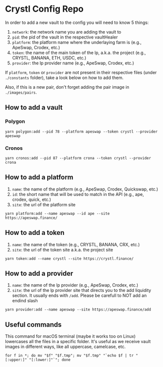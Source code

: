 # Crystl Config Repo

In order to add a new vault to the config you will need to know 5 things:

1. `network`: the network name you are adding the vault to
1. `pid`: the pid of the vault in the respective vaultHealer
1. `platform`: the platform name where the underlaying farm is (e.g., ApeSwap, Crodex, etc.)
1. `token`: the name of the main token of the lp, a.k.a. the project (e.g., CRYSTL, BANANA, ETH, USDC, etc.)
1. `provider`: the lp provider name (e.g., ApeSwap, Crodex, etc.)

If `platform`, `token` or `provider` are not present in their respective files (under `./constants` folder), take a look below on how to add them.

Also, if this is a new pair, don't forget adding the pair image in `./images/pairs`.

## How to add a vault

### Polygon

```
yarn polygon:add --pid 78 --platform apeswap --token crystl --provider apeswap
```

### Cronos

```
yarn cronos:add --pid 87 --platform crona --token crystl --provider crona
```

## How to add a platform

1. `name`: the name of the platform (e.g., ApeSwap, Crodex, Quickswap, etc.)
1. `id`: the short name that will be used to match in the API (e.g., ape, crodex, quick, etc.)
1. `site`: the url of the platform site

```
yarn platform:add --name apeswap --id ape --site https://apeswap.finance/
```

## How to add a token

1. `name`: the name of the token (e.g., CRYSTL, BANANA, CRX, etc.)
1. `site`: the url of the token site a.k.a. the project site

```
yarn token:add --name crystl --site https://crystl.finance/
```

## How to add a provider

1. `name`: the name of the lp provider (e.g., ApeSwap, Crodex, etc.)
1. `site`: the url of the lp provider site that directs you to the add liquidity section. It usually ends with `/add`. Please be carefull to NOT add an endind slash

```
yarn provider:add --name apeswap --site https://apeswap.finance/add
```

## Useful commands

This command for macOS terminal (maybe it works too on Linux) lowercases all the files in a specific folder. It's useful as we receive vault images in different ways, like all uppercase, camelcase, etc.

```
for f in *; do mv "$f" "$f.tmp"; mv "$f.tmp" "`echo $f | tr "[:upper:]" "[:lower:]"`"; done
```
